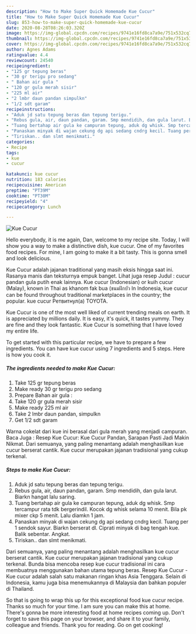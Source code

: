 ```yaml
---
description: "How to Make Super Quick Homemade Kue Cucur"
title: "How to Make Super Quick Homemade Kue Cucur"
slug: 853-how-to-make-super-quick-homemade-kue-cucur
date: 2020-08-28T08:26:03.320Z
image: https://img-global.cpcdn.com/recipes/9741e16fd8ca7a9e/751x532cq70/kue-cucur-foto-resep-utama.jpg
thumbnail: https://img-global.cpcdn.com/recipes/9741e16fd8ca7a9e/751x532cq70/kue-cucur-foto-resep-utama.jpg
cover: https://img-global.cpcdn.com/recipes/9741e16fd8ca7a9e/751x532cq70/kue-cucur-foto-resep-utama.jpg
author: Agnes Adams
ratingvalue: 4.4
reviewcount: 24540
recipeingredient:
- "125 gr tepung beras"
- "30 gr terigu pro sedang"
- " Bahan air gula "
- "120 gr gula merah sisir"
- "225 ml air"
- "2 lmbr daun pandan simpulkn"
- "1/2 sdt garam"
recipeinstructions:
- "Aduk jd satu tepung beras dan tepung terigu."
- "Rebus gula, air, daun pandan, garam. Smp mendidih, dan gula larut. Biarkn hangat lalu saring."
- "Tuang bertahap air gula ke campuran tepung, aduk dg whisk. Smp tercampur rata tdk bergerindil. Kocok dg whisk selama 10 menit. Bila pk mixer ckp 5 menit. Lalu diamkn 1 jam."
- "Panaskan minyak di wajan cekung dg api sedang cndrg kecil. Tuang per 1 sendok sayur. Biarkn berserat dl. Ciprati minyak di bag tengah kue. Balik sebentar. Angkat."
- "Tiriskan.. dan slmt menikmati."
categories:
- Recipe
tags:
- kue
- cucur

katakunci: kue cucur 
nutrition: 183 calories
recipecuisine: American
preptime: "PT39M"
cooktime: "PT30M"
recipeyield: "4"
recipecategory: Lunch

---
```



![Kue Cucur](https://img-global.cpcdn.com/recipes/9741e16fd8ca7a9e/751x532cq70/kue-cucur-foto-resep-utama.jpg)

Hello everybody, it is me again, Dan, welcome to my recipe site. Today, I will show you a way to make a distinctive dish, kue cucur. One of my favorites food recipes. For mine, I am going to make it a bit tasty. This is gonna smell and look delicious.

Kue Cucur adalah jajanan traditional yang masih eksis hingga saat ini. Rasanya manis dan teksturnya empuk banget. Lihat juga resep Judul : cucur pandan gula putih enak lainnya. Kue cucur (Indonesian) or kuih cucur (Malay), known in Thai as khanom fak bua (ขนมฝักบัว In Indonesia, kue cucur can be found throughout traditional marketplaces in the country; the popular. kue cucur Ретвитнул(а) TOYOTA.

Kue Cucur is one of the most well liked of current trending meals on earth. It is appreciated by millions daily. It is easy, it's quick, it tastes yummy. They are fine and they look fantastic. Kue Cucur is something that I have loved my entire life.


To get started with this particular recipe, we have to prepare a few ingredients. You can have kue cucur using 7 ingredients and 5 steps. Here is how you cook it.

<!--inarticleads1-->

##### The ingredients needed to make Kue Cucur:

1. Take 125 gr tepung beras
1. Make ready 30 gr terigu pro sedang
1. Prepare  Bahan air gula :
1. Take 120 gr gula merah sisir
1. Make ready 225 ml air
1. Take 2 lmbr daun pandan, simpulkn
1. Get 1/2 sdt garam


Warna cokelat dari kue ini berasal dari gula merah yang menjadi campuran. Baca Juga : Resep Kue Cucur: Kue Cucur Pandan, Sarapan Pasti Jadi Makin Nikmat. Dari semuanya, yang paling menantang adalah menghasilkan kue cucur berserat cantik. Kue cucur merupakan jajanan tradisional yang cukup terkenal. 

<!--inarticleads2-->

##### Steps to make Kue Cucur:

1. Aduk jd satu tepung beras dan tepung terigu.
1. Rebus gula, air, daun pandan, garam. Smp mendidih, dan gula larut. Biarkn hangat lalu saring.
1. Tuang bertahap air gula ke campuran tepung, aduk dg whisk. Smp tercampur rata tdk bergerindil. Kocok dg whisk selama 10 menit. Bila pk mixer ckp 5 menit. Lalu diamkn 1 jam.
1. Panaskan minyak di wajan cekung dg api sedang cndrg kecil. Tuang per 1 sendok sayur. Biarkn berserat dl. Ciprati minyak di bag tengah kue. Balik sebentar. Angkat.
1. Tiriskan.. dan slmt menikmati.


Dari semuanya, yang paling menantang adalah menghasilkan kue cucur berserat cantik. Kue cucur merupakan jajanan tradisional yang cukup terkenal. Bunda bisa mencoba resep kue cucur tradisional ini cara membuatnya menggunakan bahan utama tepung beras. Resep Kue Cucur - Kue cucur adalah salah satu makanan ringan khas Asia Tenggara. Selain di Indonesia, kamu juga bisa menemukannya di Malaysia dan bahkan populer di Thailand. 

So that is going to wrap this up for this exceptional food kue cucur recipe. Thanks so much for your time. I am sure you can make this at home. There's gonna be more interesting food at home recipes coming up. Don't forget to save this page on your browser, and share it to your family, colleague and friends. Thank you for reading. Go on get cooking!
